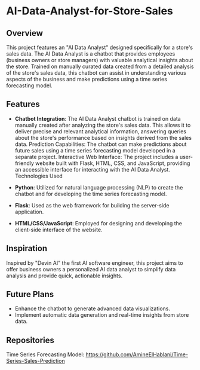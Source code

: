 # AI-Data-Analyst-for-Store-Sales

## Overview
This project features an "AI Data Analyst" designed specifically for a store's sales data. The AI Data Analyst is a chatbot that provides employees (business owners or store managers) with valuable analytical insights about the store. Trained on manually curated data created from a detailed analysis of the store's sales data, this chatbot can assist in understanding various aspects of the business and make predictions using a time series forecasting model.


## Features
- **Chatbot Integration**: The AI Data Analyst chatbot is trained on data manually created after analyzing the store's sales data. This allows it to deliver precise and relevant analytical information, answering queries about the store's performance based on insights derived from the sales data.
Prediction Capabilities: The chatbot can make predictions about future sales using a time series forecasting model developed in a separate project.
Interactive Web Interface: The project includes a user-friendly website built with Flask, HTML, CSS, and JavaScript, providing an accessible interface for interacting with the AI Data Analyst.
Technologies Used

- **Python**: Utilized for natural language processing (NLP) to create the chatbot and for developing the time series forecasting model.

- **Flask**: Used as the web framework for building the server-side application.

- **HTML/CSS/JavaScript**: Employed for designing and developing the client-side interface of the website.

## Inspiration
Inspired by "Devin AI" the first AI software engineer, this project aims to offer business owners a personalized AI data analyst to simplify data analysis and provide quick, actionable insights.

## Future Plans
- Enhance the chatbot to generate advanced data visualizations.
- Implement automatic data generation and real-time insights from store data.
## Repositories
Time Series Forecasting Model: https://github.com/AmineElHablani/Time-Series-Sales-Prediction
